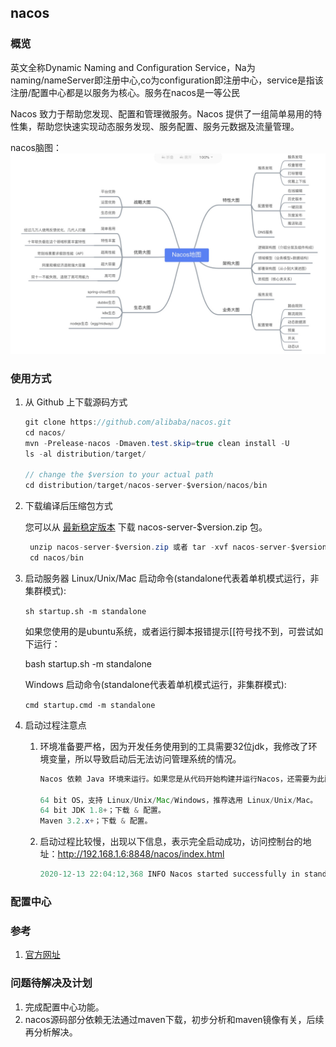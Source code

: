 ## nacos

### 概览
英文全称Dynamic Naming and Configuration Service，Na为naming/nameServer即注册中心,co为configuration即注册中心，service是指该注册/配置中心都是以服务为核心。服务在nacos是一等公民

Nacos 致力于帮助您发现、配置和管理微服务。Nacos 提供了一组简单易用的特性集，帮助您快速实现动态服务发现、服务配置、服务元数据及流量管理。

nacos脑图：
![nacosMap](./img/nacosMap.jpg)

### 使用方式
1. 从 Github 上下载源码方式
    ```java
    git clone https://github.com/alibaba/nacos.git
    cd nacos/
    mvn -Prelease-nacos -Dmaven.test.skip=true clean install -U  
    ls -al distribution/target/
    
    // change the $version to your actual path
    cd distribution/target/nacos-server-$version/nacos/bin
    ```
1. 下载编译后压缩包方式

    您可以从 [最新稳定版本](https://github.com/alibaba/nacos/releases) 下载 nacos-server-$version.zip 包。
    ```java
     unzip nacos-server-$version.zip 或者 tar -xvf nacos-server-$version.tar.gz
     cd nacos/bin
    ```
1. 启动服务器
    Linux/Unix/Mac
    启动命令(standalone代表着单机模式运行，非集群模式):
    
    `sh startup.sh -m standalone`
    
    如果您使用的是ubuntu系统，或者运行脚本报错提示[[符号找不到，可尝试如下运行：
    
    bash startup.sh -m standalone
    
    Windows
    启动命令(standalone代表着单机模式运行，非集群模式):
    
    `cmd startup.cmd -m standalone`

1. 启动过程注意点
    1. 环境准备要严格，因为开发任务使用到的工具需要32位jdk，我修改了环境变量，所以导致启动后无法访问管理系统的情况。
        ```java
        Nacos 依赖 Java 环境来运行。如果您是从代码开始构建并运行Nacos，还需要为此配置 Maven环境，请确保是在以下版本环境中安装使用:
        
        64 bit OS，支持 Linux/Unix/Mac/Windows，推荐选用 Linux/Unix/Mac。
        64 bit JDK 1.8+；下载 & 配置。
        Maven 3.2.x+；下载 & 配置。
        ```
    1. 启动过程比较慢，出现以下信息，表示完全启动成功，访问控制台的地址：http://192.168.1.6:8848/nacos/index.html
        ```java
        2020-12-13 22:04:12,368 INFO Nacos started successfully in stand alone mode. use embedded storage
        ```

### 配置中心

### 参考
1. [官方网址](http://nacos.io)

### 问题待解决及计划
1. 完成配置中心功能。
2. nacos源码部分依赖无法通过maven下载，初步分析和maven镜像有关，后续再分析解决。